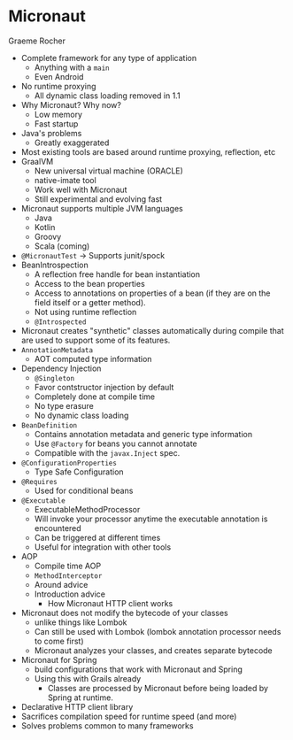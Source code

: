 # Micronaut

Graeme Rocher

  * Complete framework for any type of application
    * Anything with a `main`
    * Even Android
  * No runtime proxying
    * All dynamic class loading removed in 1.1
  * Why Micronaut? Why now?
    * Low memory
    * Fast startup
  * Java's problems
    * Greatly exaggerated
  * Most existing tools are based around runtime proxying, reflection, etc
  * GraalVM
    * New universal virtual machine (ORACLE)
    * native-imate tool
    * Work well with Micronaut
    * Still experimental and evolving fast
  * Micronaut supports multiple JVM languages
    * Java
    * Kotlin
    * Groovy
    * Scala (coming)
  * `@MicronautTest` -> Supports junit/spock
  * BeanIntrospection
    * A reflection free handle for bean instantiation
    * Access to the bean properties
    * Access to annotations on properties of a bean (if they are on the field itself or a getter method).
    * Not using runtime reflection
    * `@Introspected`
  * Micronaut creates "synthetic" classes automatically during compile that are used to support some of its features.
  * `AnnotationMetadata`
    * AOT computed type information
  * Dependency Injection
    * `@Singleton`
    * Favor contstructor injection by default
    * Completely done at compile time
    * No type erasure
    * No dynamic class loading
  * `BeanDefinition`
    * Contains annotation metadata and generic type information
    * Use `@Factory` for beans you cannot annotate
    * Compatible with the `javax.Inject` spec.
  * `@ConfigurationProperties`
    * Type Safe Configuration
  * `@Requires`
    * Used for conditional beans
  * `@Executable`
    * ExecutableMethodProcessor
    * Will invoke your processor anytime the executable annotation is encountered
    * Can be triggered at different times
    * Useful for integration with other tools
  * AOP
    * Compile time AOP
    * `MethodInterceptor`
    * Around advice
    * Introduction advice
      * How Micronaut HTTP client works
  * Micronaut does not modify the bytecode of your classes 
    * unlike things like Lombok
    * Can still be used with Lombok (lombok annotation processor needs to come first)
    * Micronaut analyzes your classes, and creates separate bytecode
  * Micronaut for Spring
    * build configurations that work with Micronaut and Spring
    * Using this with Grails already
      * Classes are processed by Micronaut before being loaded by Spring at runtime.
  * Declarative HTTP client library
  * Sacrifices compilation speed for runtime speed (and more)
  * Solves problems common to many frameworks
  
      
    
  